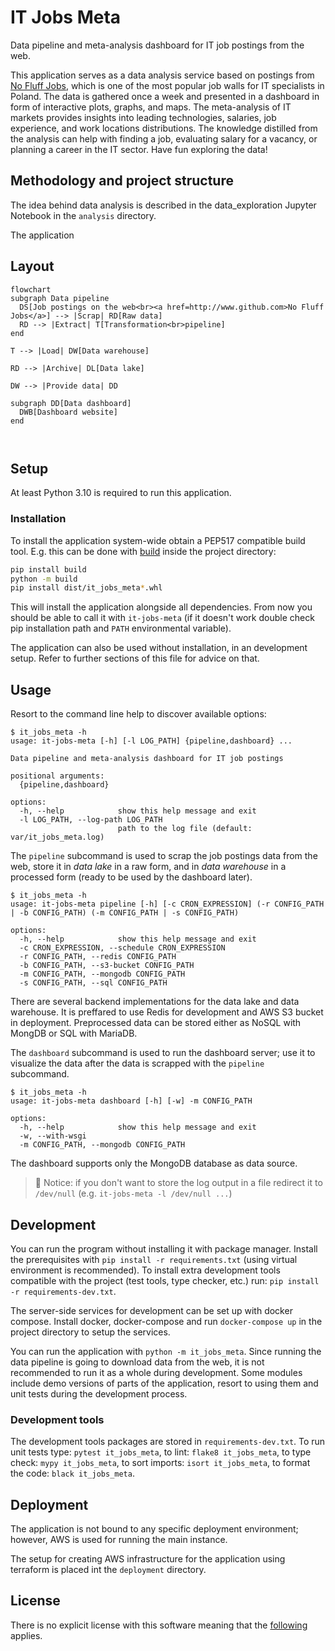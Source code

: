 # IT Jobs Meta

Data pipeline and meta-analysis dashboard for IT job postings from the web.

This application serves as a data analysis service based on postings from [No Fluff Jobs](https://nofluffjobs.com), which is one of the most popular job walls for IT specialists in Poland. The data is gathered once a week and presented in a dashboard in form of interactive plots, graphs, and maps. The meta-analysis of IT markets provides insights into leading technologies, salaries, job experience, and work locations distributions. The knowledge distilled from the analysis can help with finding a job, evaluating salary for a vacancy, or planning a career in the IT sector. Have fun exploring the data!

## Methodology and project structure

The idea behind data analysis is described in the data_exploration Jupyter Notebook in the `analysis` directory.

The application 


## Layout

```mermaid
flowchart
subgraph Data pipeline
  DS[Job postings on the web<br><a href=http://www.github.com>No Fluff Jobs</a>] --> |Scrap| RD[Raw data]
  RD --> |Extract| T[Transformation<br>pipeline]
end

T --> |Load| DW[Data warehouse]

RD --> |Archive| DL[Data lake]

DW --> |Provide data| DD

subgraph DD[Data dashboard]
  DWB[Dashboard website]
end



```

## Setup

At least Python 3.10 is required to run this application.

### Installation

To install the application system-wide obtain a PEP517 compatible build tool. E.g. this can be done with [build](https://github.com/pypa/build) inside the project directory:

```sh
pip install build
python -m build
pip install dist/it_jobs_meta*.whl
```

This will install the application alongside all dependencies. From now you should be able to call it with `it-jobs-meta` (if it doesn't work double check pip installation path and `PATH` environmental variable).

The application can also be used without installation, in an development setup. Refer to further sections of this file for advice on that.

## Usage

Resort to the command line help to discover available options:

```
$ it_jobs_meta -h
usage: it-jobs-meta [-h] [-l LOG_PATH] {pipeline,dashboard} ...

Data pipeline and meta-analysis dashboard for IT job postings

positional arguments:
  {pipeline,dashboard}

options:
  -h, --help            show this help message and exit
  -l LOG_PATH, --log-path LOG_PATH
                        path to the log file (default: var/it_jobs_meta.log)
```

The `pipeline` subcommand is used to scrap the job postings data from the web, store it in *data lake* in a raw form, and in *data warehouse* in a processed form (ready to be used by the dashboard later).

```
$ it_jobs_meta -h
usage: it-jobs-meta pipeline [-h] [-c CRON_EXPRESSION] (-r CONFIG_PATH | -b CONFIG_PATH) (-m CONFIG_PATH | -s CONFIG_PATH)

options:
  -h, --help            show this help message and exit
  -c CRON_EXPRESSION, --schedule CRON_EXPRESSION
  -r CONFIG_PATH, --redis CONFIG_PATH
  -b CONFIG_PATH, --s3-bucket CONFIG_PATH
  -m CONFIG_PATH, --mongodb CONFIG_PATH
  -s CONFIG_PATH, --sql CONFIG_PATH
```

There are several backend implementations for the data lake and data warehouse. It is preffared to use Redis for development and AWS S3 bucket in deployment. Preprocessed data can be stored either as NoSQL with MongDB or SQL with MariaDB.

The `dashboard` subcommand is used to run the dashboard server; use it to visualize the data after the data is scrapped with the `pipeline` subcommand.
```
$ it_jobs_meta -h
usage: it-jobs-meta dashboard [-h] [-w] -m CONFIG_PATH

options:
  -h, --help            show this help message and exit
  -w, --with-wsgi
  -m CONFIG_PATH, --mongodb CONFIG_PATH
```

The dashboard supports only the MongoDB database as data source.


> 📝 Notice: if you don't want to store the log output in a file redirect it to `/dev/null` (e.g. `it-jobs-meta -l /dev/null ...`)

## Development

You can run the program without installing it with package manager. Install the prerequisites with `pip install -r requirements.txt` (using virtual environment is recommended). To install extra development tools compatible with the project (test tools, type checker, etc.) run: `pip install -r requirements-dev.txt`.

The server-side services for development can be set up with docker compose. Install docker, docker-compose and run `docker-compose up` in the project directory to setup the services.

You can run the application with `python -m it_jobs_meta`. Since running the data pipeline is going to download data from the web, it is not recommended to run it as a whole during development. Some modules include demo versions of parts of the application, resort to using them and unit tests during the development process.

### Development tools

The development tools packages are stored in `requirements-dev.txt`. To run unit tests type: `pytest it_jobs_meta`, to lint: `flake8 it_jobs_meta`, to type check: `mypy it_jobs_meta`, to sort imports: `isort it_jobs_meta`, to format the code: `black it_jobs_meta`.


## Deployment

The application is not bound to any specific deployment environment; however, AWS is used for running the main instance.

The setup for creating AWS infrastructure for the application using terraform is placed int the `deployment` directory. 

## License

There is no explicit license with this software meaning that the [following](https://choosealicense.com/no-permission/) applies.
